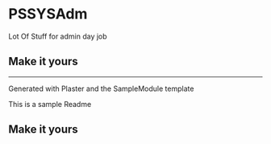 # PSSYSAdm

Lot Of Stuff for admin day job

## Make it yours

---
Generated with Plaster and the SampleModule template


This is a sample Readme

## Make it yours

